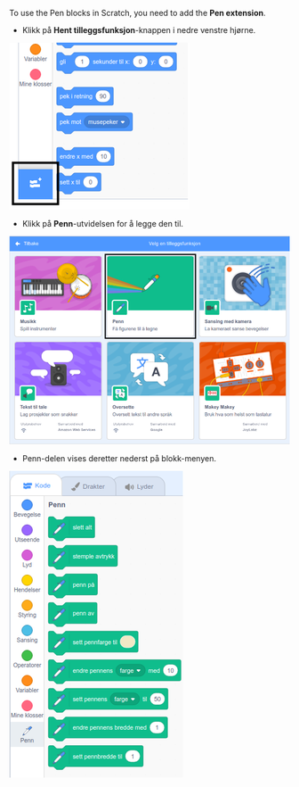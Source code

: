 To use the Pen blocks in Scratch, you need to add the **Pen extension**.

+ Klikk på **Hent tilleggsfunksjon**-knappen i nedre venstre hjørne.

![hent tilleggsfunksjon er markert](images/add-extension-annotated.png)

+ Klikk på **Penn**-utvidelsen for å legge den til.

![pennutvidelse markert](images/click-pen-annotated.png)

+ Penn-delen vises deretter nederst på blokk-menyen.

![pennutvidelse-blokker](images/pen-extension-blocks.png)
